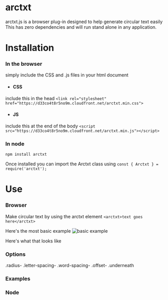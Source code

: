 # arctxt
arctxt.js is a browser plug-in designed to help generate circular text easily
This has zero dependencies and will run stand alone in any application.

# Installation

### In the browser
simply include the CSS and .js files in your html document

 * #### CSS 
  include this in the head
  ```<link rel="stylesheet" href="https://d33co4t8r5no9m.cloudfront.net/arctxt.min.css">```
  
 * #### JS
  include this at the end of the body
  ```<script src="https://d33co4t8r5no9m.cloudfront.net/arctxt.min.js"></script>```

### In node
``` npm install arctxt ```

Once installed you can import the Arctxt class using
```const { Arctxt } = require('arctxt'); ```

# Use

### Browser
Make circular text by using the arctxt element 
```<arctxt>text goes here</arctxt>```

Here's the most basic example
![basic example](https://github.com/wannabewayno/arctxt/blob/master/readme-images/basic-example.PNG)

Here's what that looks like

### Options
.radius-<value>
.letter-spacing-<value>
.word-spacing-<value>
.offset-<value>
.underneath  
### Examples
  
  
### Node



